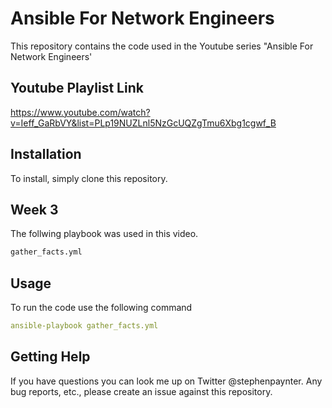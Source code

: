# Ansible For Network Engineers

This repository contains the code used in the Youtube series "Ansible For Network Engineers'

## Youtube Playlist Link

https://www.youtube.com/watch?v=Ieff_GaRbVY&list=PLp19NUZLnl5NzGcUQZgTmu6Xbg1cgwf_B

## Installation

To install, simply clone this repository. 


## Week 3

The follwing playbook was used in this video.

```bash
gather_facts.yml
```

## Usage

To run the code use the following command

```yaml
ansible-playbook gather_facts.yml
```
## Getting Help

If you have questions you can look me up on Twitter @stephenpaynter.
Any bug reports, etc., please create an issue against this repository.
